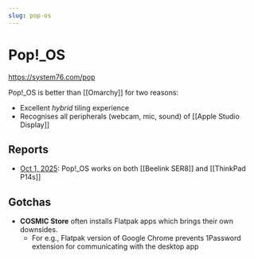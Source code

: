 ```yaml
---
slug: pop-os
---
```

# Pop!\_OS

https://system76.com/pop

Pop!\_OS is better than [[Omarchy]] for two reasons:

- Excellent *hybrid* tiling experience
- Recognises all peripherals (webcam, mic, sound) of [[Apple Studio Display]]

## Reports

- [Oct 1, 2025](https://x.com/sridca/status/1973583560671125589): Pop!\_OS works on both [[Beelink SER8]] and [[ThinkPad P14s]]

## Gotchas

- **COSMIC Store** often installs Flatpak apps which brings their own downsides.
	- For e.g., Flatpak version of Google Chrome prevents 1Password extension for communicating with the desktop app